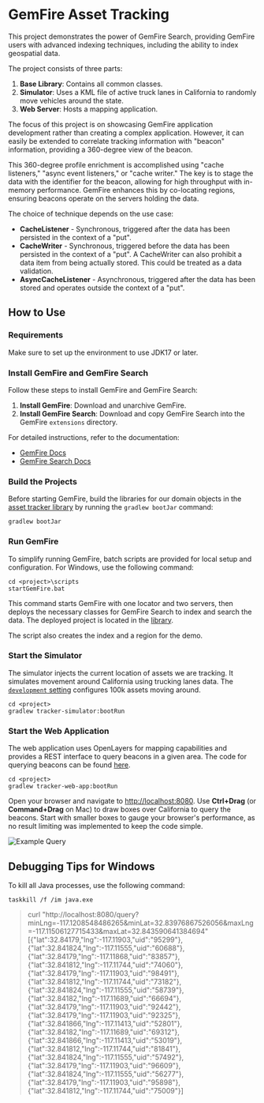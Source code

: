 # GemFire Asset Tracking

This project demonstrates the power of GemFire Search, providing GemFire users with advanced indexing techniques, including the ability to index geospatial data.

The project consists of three parts:
1. **Base Library**: Contains all common classes.
2. **Simulator**: Uses a KML file of active truck lanes in California to randomly move vehicles around the state.
3. **Web Server**: Hosts a mapping application.

The focus of this project is on showcasing GemFire application development rather than creating a complex application. However, it can easily be extended to correlate tracking information with "beacon" information, providing a 360-degree view of the beacon.

This 360-degree profile enrichment is accomplished using "cache listeners," "async event listeners," or "cache writer." The key is to stage the data with the identifier for the beacon, allowing for high throughput with in-memory performance. GemFire enhances this by co-locating regions, ensuring beacons operate on the servers holding the data.

The choice of technique depends on the use case:

* **CacheListener** - Synchronous, triggered after the data has been persisted in the context of a "put".
* **CacheWriter** - Synchronous, triggered before the data has been persisted in the context of a "put".  A CacheWriter can also prohibit a data item from being actually stored.  This could be treated as a data validation.
* **AsyncCacheListener** - Asynchronous, triggered after the data has been stored and operates outside the context of a "put".

## How to Use

### Requirements

Make sure to set up the environment to use JDK17 or later.

### Install GemFire and GemFire Search

Follow these steps to install GemFire and GemFire Search:

1. **Install GemFire**: Download and unarchive GemFire.
2. **Install GemFire Search**: Download and copy GemFire Search into the GemFire `extensions` directory.

For detailed instructions, refer to the documentation:
- [GemFire Docs](https://docs.vmware.com/en/VMware-GemFire/10.1/gf/getting_started-installation-install_intro.html)
- [GemFire Search Docs](https://docs.vmware.com/en/VMware-GemFire-Search/1.0/gemfire-search/search_integration.html#installing-2)

### Build the Projects

Before starting GemFire, build the libraries for our domain objects in the [asset tracker library](tracker-lib) by running the `gradlew bootJar` command:

```shell
gradlew bootJar
```

### Run GemFire

To simplify running GemFire, batch scripts are provided for local setup and configuration. For Windows, use the following command:

```shell
cd <project>\scripts
startGemFire.bat
```

This command starts GemFire with one locator and two servers, then deploys the necessary classes for GemFire Search to index and search the data. The deployed project is located in the [library](tracker-lib/src/main/java/demo/gemfire/asset/tracker/lib).

The script also creates the index and a region for the demo.

### Start the Simulator

The simulator injects the current location of assets we are tracking. It simulates movement around California using trucking lanes data. The [`development` setting](tracker-simulator/src/main/resources/config/application.yml) configures 100k assets moving around.

```shell
cd <project>
gradlew tracker-simulator:bootRun
```

### Start the Web Application

The web application uses OpenLayers for mapping capabilities and provides a REST interface to query beacons in a given area. The code for querying beacons can be found [here](tracker-web-app/src/main/java/demo/gemfire/asset/tracker/web/GeospatialWebServer.java).

```shell
cd <project>
gradlew tracker-web-app:bootRun
```

Open your browser and navigate to [http://localhost:8080](http://localhost:8080). Use **Ctrl+Drag** (or **Command+Drag** on Mac) to draw boxes over California to query the beacons. Start with smaller boxes to gauge your browser's performance, as no result limiting was implemented to keep the code simple.

![Example Query](/images/sample_query.png)

## Debugging Tips for Windows

To kill all Java processes, use the following command:

```shell
taskkill /f /im java.exe
```

>curl "http://localhost:8080/query?minLng=-117.1208548486265&minLat=32.83976867526056&maxLng=-117.11506127715433&maxLat=32.843590641384694" 
[{"lat":32.84179,"lng":-117.11903,"uid":"95299"},{"lat":32.841824,"lng":-117.11555,"uid":"60688"},{"lat":32.84179,"lng":-117.11868,"uid":"83857"},{"lat":32.841812,"lng":-117.11744,"uid":"74060"},{"lat":32.84179,"lng":-117.11903,"uid":"98491"},{"lat":32.841812,"lng":-117.11744,"uid":"73182"},{"lat":32.841824,"lng":-117.11555,"uid":"58739"},{"lat":32.84182,"lng":-117.11689,"uid":"66694"},{"lat":32.84179,"lng":-117.11903,"uid":"92442"},{"lat":32.84179,"lng":-117.11903,"uid":"92325"},{"lat":32.841866,"lng":-117.11413,"uid":"52801"},{"lat":32.84182,"lng":-117.11689,"uid":"69312"},{"lat":32.841866,"lng":-117.11413,"uid":"53019"},{"lat":32.841812,"lng":-117.11744,"uid":"81841"},{"lat":32.841824,"lng":-117.11555,"uid":"57492"},{"lat":32.84179,"lng":-117.11903,"uid":"96609"},{"lat":32.841824,"lng":-117.11555,"uid":"56277"},{"lat":32.84179,"lng":-117.11903,"uid":"95898"},{"lat":32.841812,"lng":-117.11744,"uid":"75009"}]
